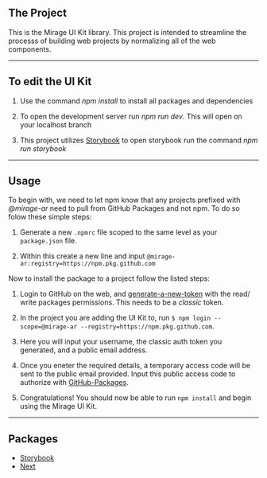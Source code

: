 ## The Project

This is the Mirage UI Kit library. This project is intended to streamline the processs of building web projects by normalizing all of the web components.

- - - - 
## To edit the UI Kit

1. Use the command _npm install_ to install all packages and dependencies

2. To open the development server run _npm run dev_. This will open on your localhost branch

3. This project utilizes [Storybook](https://storybook.js.org/) to open storybook run the command _npm run storybook_

- - - -

## Usage

To begin with, we need to let npm know that any projects prefixed with _@mirage-ar_ need to pull from GitHub Packages and not npm. To do so folow these simple steps:

1. Generate a new `.npmrc` file scoped to the same level as your `package.json` file.

2. Within this create a new line and input `@mirage-ar:registry=https://npm.pkg.github.com`

Now to install the package to a project follow the listed steps:

1. Login to GitHub on the web, and [generate-a-new-token](https://docs.github.com/en/enterprise-server@3.4/authentication/keeping-your-account-and-data-secure/creating-a-personal-access-token) with the read/ write packages permissions. This needs to be a _classic_ token.

2. In the project you are adding the UI Kit to, run `$ npm login --scope=@mirage-ar --registry=https://npm.pkg.github.com`.

3. Here you will input your username, the classic auth token you generated, and a public email address.

4. Once you eneter the required details, a temporary access code will be sent to the public email provided. Input this public access code to authorize with [GitHub-Packages](https://docs.github.com/en/packages/working-with-a-github-packages-registry/working-with-the-npm-registry#authenticating-to-github-packages).

5. Congratulations! You should now be able to run `npm install` and begin using the Mirage UI Kit.

- - - - 
## Packages

* [Storybook](https://storybook.js.org/ "Storybook")
* [Next](https://nextjs.org/ "Next")
